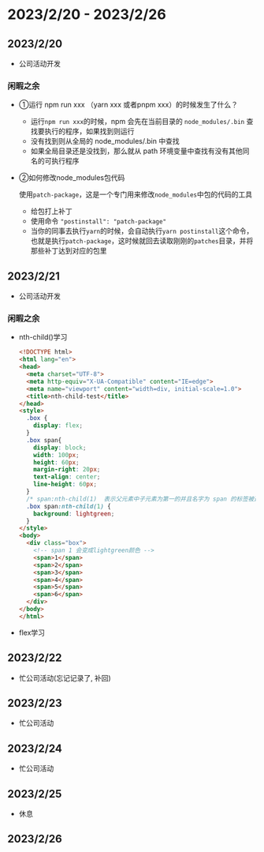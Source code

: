 # 2023/2/20 - 2023/2/26

## 2023/2/20
- 公司活动开发
### **闲暇之余**

- ①运行 npm run xxx （yarn xxx 或者pnpm xxx）的时候发生了什么？

  - 运行`npm run xxx`的时候，npm 会先在当前目录的 `node_modules/.bin` 查找要执行的程序，如果找到则运行
  - 没有找到则从全局的 node_modules/.bin 中查找
  - 如果全局目录还是没找到，那么就从 path 环境变量中查找有没有其他同名的可执行程序
  
- ②如何修改node_modules包代码

  使用`patch-package`，这是一个专门用来修改`node_modules`中包的代码的工具

  - 给包打上补丁
  - 使用命令 `"postinstall": "patch-package"`
  - 当你的同事去执行`yarn`的时候，会自动执行`yarn postinstall`这个命令，也就是执行`patch-package`，这时候就回去读取刚刚的`patches`目录，并将那些补丁达到对应的包里



## 2023/2/21
- 公司活动开发
### 闲暇之余

- nth-child()学习

  ```html
  <!DOCTYPE html>
  <html lang="en">
  <head>
    <meta charset="UTF-8">
    <meta http-equiv="X-UA-Compatible" content="IE=edge">
    <meta name="viewport" content="width=div, initial-scale=1.0">
    <title>nth-child-test</title>
  </head>
  <style>
    .box {
      display: flex;
    }
    .box span{
      display: block;
      width: 100px;
      height: 60px;
      margin-right: 20px;
      text-align: center;
      line-height: 60px;
    }
    /* span:nth-child(1)  表示父元素中子元素为第一的并且名字为 span 的标签被选中 */
    .box span:nth-child(1) {
      background: lightgreen;
    }
  </style>
  <body>
    <div class="box">
      <!-- span 1 会变成lightgreen颜色 -->
      <span>1</span>
      <span>2</span>
      <span>3</span>
      <span>4</span>
      <span>5</span>
      <span>6</span>
    </div>
  </body>
  </html>
  ```

- flex学习

## 2023/2/22
- 忙公司活动(忘记记录了, 补回)
## 2023/2/23
- 忙公司活动
## 2023/2/24
- 忙公司活动

## 2023/2/25
- 休息
## 2023/2/26
